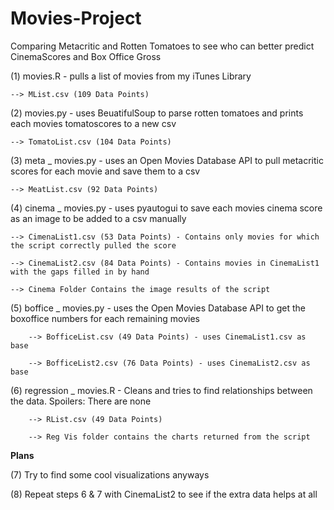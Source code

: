 # Movies-Project
Comparing Metacritic and Rotten Tomatoes to see who can better predict CinemaScores and Box Office Gross


(1) movies.R - pulls a list of movies from my iTunes Library

    --> MList.csv (109 Data Points)
  
(2) movies.py - uses BeuatifulSoup to parse rotten tomatoes and prints each movies tomatoscores to a new csv

    --> TomatoList.csv (104 Data Points)
  
(3) meta _ movies.py - uses an Open Movies Database API to pull metacritic scores for each movie and save them to a csv

    --> MeatList.csv (92 Data Points)
  
(4) cinema _ movies.py - uses pyautogui to save each movies cinema score as an image to be added to a csv manually

    --> CimenaList1.csv (53 Data Points) - Contains only movies for which the script correctly pulled the score
  
    --> CinemaList2.csv (84 Data Points) - Contains movies in CinemaList1 with the gaps filled in by hand
    
    --> Cinema Folder Contains the image results of the script
  
(5) boffice _ movies.py - uses the Open Movies Database API to get the boxoffice numbers for each remaining movies
        
        --> BofficeList.csv (49 Data Points) - uses CinemaList1.csv as base
        
        --> BofficeList2.csv (76 Data Points) - uses CinemaList2.csv as base
        
(6) regression _ movies.R - Cleans and tries to find relationships between the data. Spoilers: There are none

        --> RList.csv (49 Data Points)
        
        --> Reg Vis folder contains the charts returned from the script

__Plans__

(7) Try to find some cool visualizations anyways

(8) Repeat steps 6 & 7 with CinemaList2 to see if the extra data helps at all
